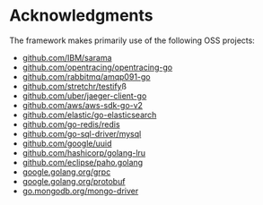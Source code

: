 # Acknowledgments

The framework makes primarily use of the following OSS projects:

* [github.com/IBM/sarama](github.com/IBM/sarama)
* [github.com/opentracing/opentracing-go](https://github.com/opentracing/opentracing-go)
* [github.com/rabbitmq/amqp091-go](https://github.com/rabbitmq/amqp091-go)
* [github.com/stretchr/testify](https://github.com/stretchr/testify)ß
* [github.com/uber/jaeger-client-go](https://github.com/uber/jaeger-client-go)
* [github.com/aws/aws-sdk-go-v2](https://github.com/aws/aws-sdk-go-v2)
* [github.com/elastic/go-elasticsearch](https://github.com/elastic/go-elasticsearch)
* [github.com/go-redis/redis](https://github.com/go-redis/redis)
* [github.com/go-sql-driver/mysql](https://github.com/go-sql-driver/mysql)
* [github.com/google/uuid](https://github.com/google/uuid)
* [github.com/hashicorp/golang-lru](https://github.com/hashicorp/golang-lru)
* [github.com/eclipse/paho.golang](https://github.com/eclipse/paho.golang)
* [google.golang.org/grpc](https://google.golang.org/grpc)
* [google.golang.org/protobuf](https://google.golang.org/protobuf)
* [go.mongodb.org/mongo-driver](go.mongodb.org/mongo-driver)
